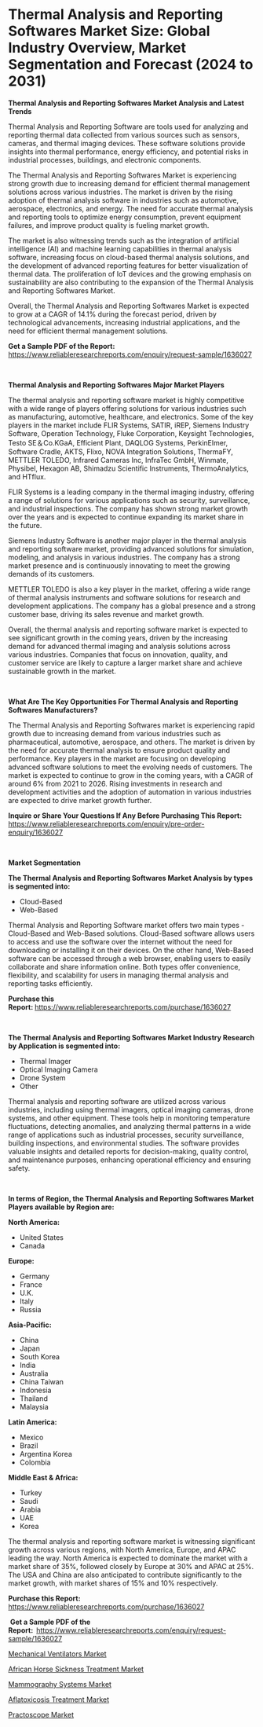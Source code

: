 <p><h1>Thermal Analysis and Reporting Softwares Market Size: Global Industry Overview, Market Segmentation and Forecast (2024 to 2031)</h1></p><p><strong>Thermal Analysis and Reporting Softwares Market Analysis and Latest Trends</strong></p>
<p><p>Thermal Analysis and Reporting Software are tools used for analyzing and reporting thermal data collected from various sources such as sensors, cameras, and thermal imaging devices. These software solutions provide insights into thermal performance, energy efficiency, and potential risks in industrial processes, buildings, and electronic components.</p><p>The Thermal Analysis and Reporting Softwares Market is experiencing strong growth due to increasing demand for efficient thermal management solutions across various industries. The market is driven by the rising adoption of thermal analysis software in industries such as automotive, aerospace, electronics, and energy. The need for accurate thermal analysis and reporting tools to optimize energy consumption, prevent equipment failures, and improve product quality is fueling market growth.</p><p>The market is also witnessing trends such as the integration of artificial intelligence (AI) and machine learning capabilities in thermal analysis software, increasing focus on cloud-based thermal analysis solutions, and the development of advanced reporting features for better visualization of thermal data. The proliferation of IoT devices and the growing emphasis on sustainability are also contributing to the expansion of the Thermal Analysis and Reporting Softwares Market.</p><p>Overall, the Thermal Analysis and Reporting Softwares Market is expected to grow at a CAGR of 14.1% during the forecast period, driven by technological advancements, increasing industrial applications, and the need for efficient thermal management solutions.</p></p>
<p><strong>Get a Sample PDF of the Report:&nbsp;</strong> <a href="https://www.reliableresearchreports.com/enquiry/request-sample/1636027">https://www.reliableresearchreports.com/enquiry/request-sample/1636027</a></p>
<p>&nbsp;</p>
<p><strong>Thermal Analysis and Reporting Softwares Major Market Players</strong></p>
<p><p>The thermal analysis and reporting software market is highly competitive with a wide range of players offering solutions for various industries such as manufacturing, automotive, healthcare, and electronics. Some of the key players in the market include FLIR Systems, SATIR, iREP, Siemens Industry Software, Operation Technology, Fluke Corporation, Keysight Technologies, Testo SE＆Co.KGaA, Efficient Plant, DAQLOG Systems, PerkinElmer, Software Cradle, AKTS, Flixo, NOVA Integration Solutions, ThermaFY, METTLER TOLEDO, Infrared Cameras Inc, InfraTec GmbH, Winmate, Physibel, Hexagon AB, Shimadzu Scientific Instruments, ThermoAnalytics, and HTflux.</p><p>FLIR Systems is a leading company in the thermal imaging industry, offering a range of solutions for various applications such as security, surveillance, and industrial inspections. The company has shown strong market growth over the years and is expected to continue expanding its market share in the future.</p><p>Siemens Industry Software is another major player in the thermal analysis and reporting software market, providing advanced solutions for simulation, modeling, and analysis in various industries. The company has a strong market presence and is continuously innovating to meet the growing demands of its customers.</p><p>METTLER TOLEDO is also a key player in the market, offering a wide range of thermal analysis instruments and software solutions for research and development applications. The company has a global presence and a strong customer base, driving its sales revenue and market growth.</p><p>Overall, the thermal analysis and reporting software market is expected to see significant growth in the coming years, driven by the increasing demand for advanced thermal imaging and analysis solutions across various industries. Companies that focus on innovation, quality, and customer service are likely to capture a larger market share and achieve sustainable growth in the market.</p></p>
<p>&nbsp;</p>
<p><strong>What Are The Key Opportunities For Thermal Analysis and Reporting Softwares Manufacturers?</strong></p>
<p><p>The Thermal Analysis and Reporting Softwares market is experiencing rapid growth due to increasing demand from various industries such as pharmaceutical, automotive, aerospace, and others. The market is driven by the need for accurate thermal analysis to ensure product quality and performance. Key players in the market are focusing on developing advanced software solutions to meet the evolving needs of customers. The market is expected to continue to grow in the coming years, with a CAGR of around 6% from 2021 to 2026. Rising investments in research and development activities and the adoption of automation in various industries are expected to drive market growth further.</p></p>
<p><strong>Inquire or Share Your Questions If Any Before Purchasing This Report:</strong> <a href="https://www.reliableresearchreports.com/enquiry/pre-order-enquiry/1636027">https://www.reliableresearchreports.com/enquiry/pre-order-enquiry/1636027</a></p>
<p>&nbsp;</p>
<p><strong>Market Segmentation</strong></p>
<p><strong>The Thermal Analysis and Reporting Softwares Market Analysis by types is segmented into:</strong></p>
<p><ul><li>Cloud-Based</li><li>Web-Based</li></ul></p>
<p><p>Thermal Analysis and Reporting Software market offers two main types - Cloud-Based and Web-Based solutions. Cloud-Based software allows users to access and use the software over the internet without the need for downloading or installing it on their devices. On the other hand, Web-Based software can be accessed through a web browser, enabling users to easily collaborate and share information online. Both types offer convenience, flexibility, and scalability for users in managing thermal analysis and reporting tasks efficiently.</p></p>
<p><strong>Purchase this Report:&nbsp;</strong><a href="https://www.reliableresearchreports.com/purchase/1636027">https://www.reliableresearchreports.com/purchase/1636027</a></p>
<p>&nbsp;</p>
<p><strong>The Thermal Analysis and Reporting Softwares Market Industry Research by Application is segmented into:</strong></p>
<p><ul><li>Thermal Imager</li><li>Optical Imaging Camera</li><li>Drone System</li><li>Other</li></ul></p>
<p><p>Thermal analysis and reporting software are utilized across various industries, including using thermal imagers, optical imaging cameras, drone systems, and other equipment. These tools help in monitoring temperature fluctuations, detecting anomalies, and analyzing thermal patterns in a wide range of applications such as industrial processes, security surveillance, building inspections, and environmental studies. The software provides valuable insights and detailed reports for decision-making, quality control, and maintenance purposes, enhancing operational efficiency and ensuring safety.</p></p>
<p>&nbsp;</p>
<p><strong>In terms of Region, the Thermal Analysis and Reporting Softwares Market Players available by Region are:</strong></p>
<p>
    <p> <strong> North America: </strong>
        <ul>
            <li>United States</li>
            <li>Canada</li>
        </ul>
        </p> 
    <p> <strong> Europe: </strong>
        <ul>
            <li>Germany</li>
            <li>France</li>
            <li>U.K.</li>
            <li>Italy</li>
            <li>Russia</li>
        </ul>
        </p> 
    <p> <strong> Asia-Pacific: </strong>
        <ul>
            <li>China</li>
            <li>Japan</li>
            <li>South Korea</li>
            <li>India</li>
            <li>Australia</li>
            <li>China Taiwan</li>
            <li>Indonesia</li>
            <li>Thailand</li>
            <li>Malaysia</li>
        </ul>
        </p> 
    <p> <strong> Latin America: </strong>
        <ul>
            <li>Mexico</li>
            <li>Brazil</li>
            <li>Argentina Korea</li>
            <li>Colombia</li>
        </ul>
        </p> 
    <p> <strong> Middle East & Africa: </strong>
        <ul>
            <li>Turkey</li>
            <li>Saudi</li>
            <li>Arabia</li>
            <li>UAE</li>
            <li>Korea</li>
        </ul>
    </p>
    </p>
<p><p>The thermal analysis and reporting software market is witnessing significant growth across various regions, with North America, Europe, and APAC leading the way. North America is expected to dominate the market with a market share of 35%, followed closely by Europe at 30% and APAC at 25%. The USA and China are also anticipated to contribute significantly to the market growth, with market shares of 15% and 10% respectively.</p></p>
<p><strong>Purchase this Report: </strong><a href="https://www.reliableresearchreports.com/purchase/1636027">https://www.reliableresearchreports.com/purchase/1636027</a></p>
<p>&nbsp;<strong>Get a Sample PDF of the Report:&nbsp;&nbsp;</strong><a href="https://www.reliableresearchreports.com/enquiry/request-sample/1636027">https://www.reliableresearchreports.com/enquiry/request-sample/1636027</a></p>
<p><strong></strong></p>
<p><p><a href="https://medium.com/@v4171497/mechanical-ventilators-market-research-report-its-history-and-forecast-2024-to-2031-e0892112489e">Mechanical Ventilators Market</a></p><p><a href="https://medium.com/@v4171497/african-horse-sickness-treatment-market-size-cagr-trends-2024-2030-0df54d79f30f">African Horse Sickness Treatment Market</a></p><p><a href="https://medium.com/@v4171497/mammography-systems-nbsp-market-focuses-on-market-share-size-and-projected-forecast-till-2031-ea393e63df8f">Mammography Systems Market</a></p><p><a href="https://medium.com/@v4171497/decoding-aflatoxicosis-treatment-market-metrics-market-share-trends-and-growth-patterns-e62b675521bb">Aflatoxicosis Treatment Market</a></p><p><a href="https://medium.com/@v4171497/practoscope-market-size-cagr-trends-2024-2030-f10c37f7f553">Practoscope Market</a></p></p>